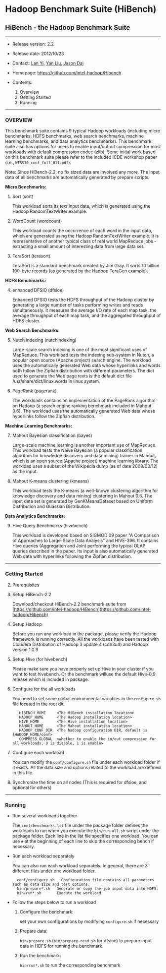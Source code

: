 # Hadoop Benchmark Suite (HiBench) #
## HiBench - the Hadoop Benchmark Suite ##

---
- Release version: 2.2
- Release date: 2012/10/23
- Contact: [Lan Yi](mailto:lan.yi@intel.com), [Yan Liu](mailto:yan.b.liu@intel.com), [Jason Dai](mailto:jason.dai@intel.com) 
- Homepage: https://github.com/intel-hadoop/Hibench

- Contents:
    1. Overview
    2. Getting Started
    3. Running

---
### OVERVIEW ###

This benchmark suite contains 9 typical Hadoop workloads (including micro benchmarks, HDFS benchmarks, web search benchmarks, machine learning benchmarks, and data analytics benchmarks). This benchmark suite also has options for users to enable input/output compression for most workloads with default compression codec (zlib). Some initial work based on this benchmark suite please refer to the included ICDE workshop paper (i.e., `WISS10_conf_full_011.pdf`).

Note: Since HiBench-2.2, no fix sized data are involved any more. The input data of all benchmarks are automatically generated by prepare scripts.

  **Micro Benchmarks:**

1. Sort (sort)

    This workload sorts its *text* input data, which is generated using the Hadoop RandomTextWriter example.

2. WordCount (wordcount)

    This workload counts the occurrence of each word in the input data, which are generated using the Hadoop RandomTextWriter example. It is representative of another typical class of real world MapReduce jobs - extracting a small amount of interesting data from large data set.

3. TeraSort (terasort)

    TeraSort is a standard benchmark created by Jim Gray. It sorts 10 billion 100-byte records (as generated by the Hadoop TeraGen example). 

  **HDFS Benchmarks:**

4. enhanced DFSIO (dfsioe)

    Enhanced DFSIO tests the HDFS throughput of the Hadoop cluster by generating a large number of tasks performing writes and reads simultaneously. It measures the average I/O rate of each map task, the average throughput of each map task, and the aggregated throughput of HDFS cluster.

  **Web Search Benchmarks:**

5. Nutch indexing (nutchindexing)

    Large-scale search indexing is one of the most significant uses of MapReduce. This workload tests the indexing sub-system in Nutch, a popular open source (Apache project) search engine. The workload uses the automatically generated Web data whose hyperlinks and words both follow the Zipfian distribution with different parameters. The dict used to generate the Web page texts is the default dict file /usr/share/dict/linux.words in linux system.

6. PageRank (pagerank)

    The workloads contains an implementation of the PageRank algorithm on Hadoop (a search engine ranking benchmark included in Mahout 0.6). The workload uses the automatically generated Web data whose hyperlinks follow the Zipfian distribution.

  **Machine Learning Benchmarks:**

7. Mahout Bayesian classification (bayes)

    Large-scale machine learning is another important use of MapReduce. This workload tests the Naive Bayesian (a popular classification algorithm for knowledge discovery and data mining) trainer in Mahout, which is an open source (Apache project) machine learning library. The workload uses a subset of the Wikipedia dump (as of date 2008/03/12) as the input.

8. Mahout K-means clustering (kmeans)
    
    This workload tests the K-means (a well-known clustering algorithm for knowledge discovery and data mining) clustering in Mahout 0.6. The input data set is generated by GenKMeansDataset based on Uniform Distribution and Guassian Distribution.

  **Data Analytics Benchmarks:**

9. Hive Query Benchmarks (hivebench)

    This workload is developed based on SIGMOD 09 paper "A Comparison of Approaches to Large-Scale Data Analysis" and HIVE-396. It contains Hive queries (Aggregation and Join) performing the typical OLAP queries described in the paper. Its input is also automatically generated Web data with hyperlinks following the Zipfian distribution.

---
### Getting Started ###

2. Prerequisites 

  1. Setup HiBench-2.2

      Download/checkout HiBench-2.2 benchmark suite from [https://github.com/intel-hadoop/HiBench](https://github.com/intel-hadoop/Hibench)


  2. Setup Hadoop

      Before you run any workload in the package, please verify the Hadoop framework is running correctly. All the workloads have been tested with Cloudera Distribution of Hadoop 3 update 4 (cdh3u4) and Hadoop version 1.0.3

  3. Setup Hive (for hivebench)
    
      Please make sure you have properly set up Hive in your cluster if you want to test hivebench. Or the benchmark willuse the default Hive-0.9 release which is included in package.

2. Configure for the all workloads

    You need to set some global environmental variables in the `configure.sh` file located in the root dir.

          HIBENCH_HOME     <The HiBench installation location>
          HADOOP_HOME      <The Hadoop installation location>
          HIVE_HOME        <The Hive installation location>
          MAHOUT_HOME      <The Mahout installation location>
          HADOOP_CONF_DIR  <The hadoop configuration DIR, default is $HADOOP_HOME/conf>
          COMPRESS_GLOBAL  <whether to enable the in/out compression for all workloads, 0 is disable, 1 is enable>

3. Configure each workload

    You can modify the `conf/configure.sh` file under each workload folder if it exists. All the data size and options related to the workload are defined in this file. 

4. Synchronize the time on all nodes (This is required for dfsioe, and optional for others)

---
### Running ###

- Run several workloads together

  The `conf/benchmarks.lst` file under the package folder defines the workloads to run when you execute the `bin/run-all.sh` script under the package folder. Each line in the list file specifies one workload. You can use `#` at the beginning of each line to skip the corresponding bench if necessary. 

- Run each workload separately

  You can also run each workload separately. In general, there are 3 different files under one workload folder.

        conf/configure.sh	Configuration file contains all parameters such as data size and test options.
        bin/prepare*.sh   Generate or copy the job input data into HDFS.
        bin/run*.sh       Execute the workload

- Follow the steps below to run a workload

  1. Configure the benchmark: 
      
      set your own configurations by modifying `configure.sh` if necessary
  2. Prepare data: 
      
      `bin/prepare.sh` (`bin/prepare-read.sh` for dfsioe) to prepare input data in HDFS for running the benchmark
  3. Run the benchmark:
      
      `bin/run*.sh` to run the corresponding benchmark
